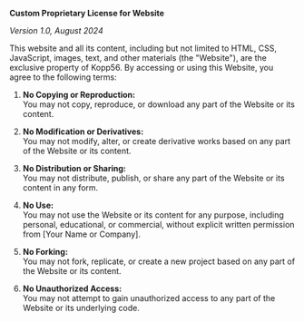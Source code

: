 **Custom Proprietary License for Website**

*Version 1.0, August 2024*

This website and all its content, including but not limited to HTML, CSS, JavaScript, images, text, and other materials (the "Website"), are the exclusive property of Kopp56. By accessing or using this Website, you agree to the following terms:

1. **No Copying or Reproduction:**  
   You may not copy, reproduce, or download any part of the Website or its content.

2. **No Modification or Derivatives:**  
   You may not modify, alter, or create derivative works based on any part of the Website or its content.

3. **No Distribution or Sharing:**  
   You may not distribute, publish, or share any part of the Website or its content in any form.

4. **No Use:**  
   You may not use the Website or its content for any purpose, including personal, educational, or commercial, without explicit written permission from [Your Name or Company].

5. **No Forking:**  
   You may not fork, replicate, or create a new project based on any part of the Website or its content.

6. **No Unauthorized Access:**  
   You may not attempt to gain unauthorized access to any part of the Website or its underlying code.
